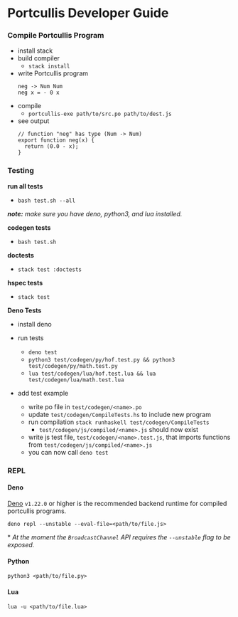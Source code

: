 # Portcullis Developer Guide

### Compile Portcullis Program

- install stack
- build compiler
  - `stack install`
- write Portcullis program
  ```
  neg -> Num Num
  neg x = - 0 x
  ```
- compile
  - `portcullis-exe path/to/src.po path/to/dest.js`
- see output
  ```
  // function "neg" has type (Num -> Num)
  export function neg(x) {
    return (0.0 - x);
  }
  ```

### Testing

**run all tests**

- `bash test.sh --all`

_**note:** make sure you have deno, python3, and lua installed._

**codegen tests**

- `bash test.sh`

**doctests**

- `stack test :doctests`

**hspec tests**

- `stack test`

**Deno Tests**

- install deno
- run tests
  - `deno test`
  - `python3 test/codegen/py/hof.test.py && python3 test/codegen/py/math.test.py`
  - `lua test/codegen/lua/hof.test.lua && lua test/codegen/lua/math.test.lua`

- add test example
  - write po file in `test/codegen/<name>.po`
  - update `test/codegen/CompileTests.hs` to include new program
  - run compilation `stack runhaskell test/codegen/CompileTests`
    - `test/codegen/js/compiled/<name>.js` should now exist
  - write js test file, `test/codegen/<name>.test.js`, that imports functions
    from `test/codegen/js/compiled/<name>.js`
  - you can now call `deno test`

### REPL

#### Deno

[Deno](https://deno.land/manual@v1.22.0) `v1.22.0` or higher is the recommended
backend runtime for compiled portcullis programs.

    deno repl --unstable --eval-file=<path/to/file.js>

&ast; _At the moment the `BroadcastChannel` API requires the `--unstable` flag
to be exposed._

#### Python

    python3 <path/to/file.py>

#### Lua

    lua -u <path/to/file.lua>
